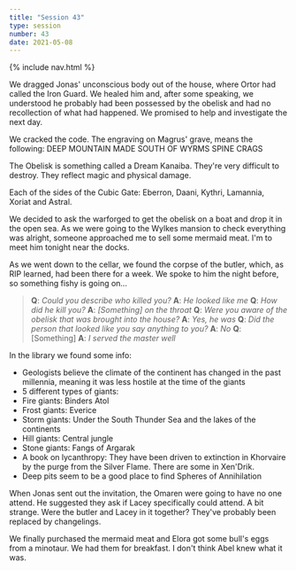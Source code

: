 ```yaml
---
title: "Session 43"
type: session
number: 43
date: 2021-05-08
---
```


{% include nav.html %}

We dragged Jonas' unconscious body out of the house, where Ortor had called the Iron Guard. We healed him and, after some speaking, we understood he probably had been possessed by the obelisk and had no recollection of what had happened. We promised to help and investigate the next day.

We cracked the code. The engraving on Magrus' grave, means the following:
DEEP MOUNTAIN MADE SOUTH OF WYRMS SPINE CRAGS

The Obelisk is something called a Dream Kanaiba. They're very difficult to destroy. They reflect magic and physical damage.

Each of the sides of the Cubic Gate:
Eberron, Daani, Kythri, Lamannia, Xoriat and Astral.

We decided to ask the warforged to get the obelisk on a boat and drop it in the open sea.
As we were going to the Wylkes mansion to check everything was alright, someone approached me to sell some mermaid meat. I'm to meet him tonight near the docks.

As we went down to the cellar, we found the corpse of the butler, which, as RIP learned, had been there for a week. We spoke to him the night before, so something fishy is going on…

> **Q**: *Could you describe who killed you?*
> **A**: *He looked like me*
> **Q**: *How did he kill you?*
> **A**: *[Something] on the throat*
> **Q**: *Were you aware of the obelisk that was brought into the house?*
> **A**: *Yes, he was*
> **Q**: *Did the person that looked like you say anything to you?*
> **A**: *No*
> **Q**: [Something]
> **A**: *I served the master well*

In the library we found some info:

- Geologists believe the climate of the continent has changed in the past millennia, meaning it was less hostile at the time of the giants
- 5 different types of giants: 
 - Fire giants: Binders Atol
 - Frost giants: Everice
 - Storm giants: Under the South Thunder Sea and the lakes of the continents
 - Hill giants: Central jungle
 - Stone giants: Fangs of Argarak
- A book on lycanthropy: They have been driven to extinction in Khorvaire by the purge from the Silver Flame. There are some in Xen'Drik.
- Deep pits seem to be a good place to find Spheres of Annihilation

When Jonas sent out the invitation, the Omaren were going to have no one attend. He suggested they ask if Lacey specifically could attend. A bit strange. Were the butler and Lacey in it together? They've probably been replaced by changelings.

We finally purchased the mermaid meat and Elora got some bull's eggs from a minotaur. We had them for breakfast. I don't think Abel knew what it was.
